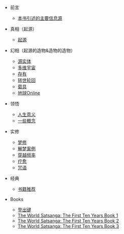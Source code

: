 * 前言

  * [本书引述的主要信息源](from.md)

* 真相（起源）

  * [起源](s1-origin.md)

* 幻相（起源的造物&造物的造物）

  * [源实体](s2-source-entity.md)
  * [多维宇宙](s2-universe.md)
  * [存有](s2-beings.md)
  * [转世轮回](s2-samsara.md)
  * [载具](s2-carrier.md)
  * [地球Online](s2-earth-game.md)

* 领悟

  * [人生意义](s3-why.md)
  * [一些概念](s3-conception.md) 

* 实修

  * [梦修](s4-dream.md)
  * [解梦案例](s4-dream-explain.md)
  * [穿越频率](s4-ttf.md)
  * [疗愈](s4-heal.md)
  * [咒语](s4-mantra.md)

* 经典

  * [书籍推荐](s5-books.md)

* Books

  * [登出键](s6-logout.md)
  * [The World Satsanga: The First Ten Years Book 1](s6-ws1.md)
  * [The World Satsanga: The First Ten Years Book 2](s6-ws2.md)  
  * [The World Satsanga: The First Ten Years Book 3](s6-ws3.md)